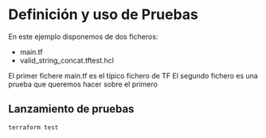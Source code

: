# Definición y uso de Pruebas

En este ejemplo disponemos de dos ficheros:
- main.tf 
- valid_string_concat.tftest.hcl

El primer fichere main.tf es el típico fichero de TF 
El segundo fichero es una prueba que queremos hacer sobre el primero

## Lanzamiento de pruebas
```shell
terraform test
```

